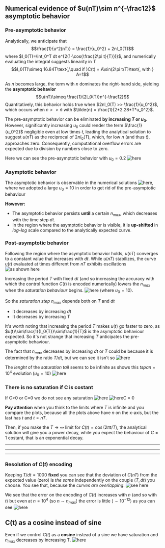 ## Numerical evidence of $u(nT)\sim n^{-\frac12}$ asymptotic behavior

### Pre-asymptotic behavior
Analytically, we anticipate that 
$$\frac{1}{u^2(nT)} = \frac{1}{u_0^2} + 2nI_0(T)$$
where $I_0(T)=\int_0^T dt e^{2(1-\cos{\frac{2\pi t}{T}})}$, and numerically evaluating the integral suggests linearity in $T$ 
$$I_0(T)\simeq 16.84T\text{,\quad if }C(t) = A\sin(2\pi t/T)\text{, with } A=1$$

As $n$ becomes large, the term with $n$ dominates the right-hand side, yielding the **asymptotic behavior**
$$u(nT)\simeq \frac{1}{2I_0(T)}n^{-\frac12}$$
Quantitatively, this behavior holds true when $2nI_0(T) >> \frac{1}{u_0^2}$, which occurs when $n>>\tilde{n}$ with $`\tilde{n} = \frac{1}{2*2.28*T*u_0^2}`$.

The pre-asymptotic behavior can be eliminated **by increasing $T$ or $u_0$**. However, significantly increasing $u_0$ could render the term $\frac{1}{u_0^2}$ negligible even at low times $t$, leading the analytical solution to suggest $u(nT)$ as the reciprocal of $2nI_0(T)$, which, for low $n$ (and thus $t$), approaches zero. Consequently, computational overflow errors are expected due to division by numbers close to zero.

Here we can see the pre-asymptotic behavior with $u_0 = 0.2$ ![here](../Plots/at%20long%20times%20becames%20constant%20sine%20u0=0.2.png?raw=true)

### Asymptotic behavior
The asymptotic behavior is observable in the numerical solutions ![here](../Plots/at%20long%20times%20becames%20constant%20sine%20u0=10%20with%20analytical.png?raw=true), where we adopted a large $u_0=10$ in order to get rid of the pre-asymptotic behaviour

**However:**
- The asymptotic behavior persists **until** a certain $n_{max}$, which decreases with the time step $dt$.
- In the region where the asymptotic behavior is visible, it is **up-shifted** in _log-log_ scale compared to the analytically expected curve.

### Post-asymptotic behavior
Following the region where the asymptotic behavior holds, $u(nT)$ converges to a constant value that increases with $dt$.
While $u(nT)$ stabilizes, the curve $u(t)$ evaluated at times different from $nT$ exhibits oscillations ![as shown here](../Plots/long%20time%20oscillation%20when%20u(nT)%20is%20constant.png?raw=true)

Increasing the period $T$ with fixed $dt$ (and so increasing the accuracy with which the control function $C(t)$ is encoded numerically) lowers the $n_{max}$ when the _saturation behaviour_ begins. ![here](../Plots/varying%20T%20fixed%20dt.png?raw=true) (where $u_0=10$).

So the _saturation step_ $n_{max}$ depends both on $T$ and $dt$
- It decreases by increasing $dt$
- It decreases by increasing $T$

It's worth noting that increasing the period $T$ makes $u(t)$ go faster to zero, as $u(t)\sim\frac{1}{I_0{T}}\sim\frac{1}{T}$ is the asymptotic behaviour expected.
So it's not strange that increasing $T$ anticipates the pre-asymptotic behaviour.

The fact that $n_{max}$ decreases by increasing $dt$ or $T$ could be because it is determined by the ratio $T/dt$, but we can see it isn't so
![here](../Plots/saturation%20step%20is%20not%20only%20T%20over%20dt.png?raw=true)

The _lenght_ of the _saturation tail_ seems to be infinite as shows this $tspan = 10^4$ evolution ($u_0 = 10$)
![here](../Plots/long%20tail.png?raw=true)


### There is no saturation if C is costant
If C>0 or C=0 we do not see any saturation
![here](../Plots/u(t)%20if%20C%20is%20cost%20decays%20without%20saturating.png?raw=true)
![hereC = 0](../Plots/u(t)%20if%20C%20=%200%20cost%20decays%20without%20saturating.png?raw=true)

**Pay attention** when you think to the limits where $T$ is infinite and you compare the plots, because all the plots above have $n$ on the x-axis, but the last has $t$ and $t = nT$.

Then, if you make the $T\rightarrow \infty$ limit for $C(t)=\cos(2\pi t/T)$, the analytical solution will give you a power decay, while you expect the behaviour of $C=1$ costant, that is an exponential decay.

-----------------------------
---------------------------
-----------------------------


### Resolution of $C(t)$ encoding
Keeping $T/dt = 1000$ **fixed** you can see that the deviation of $C(nT)$ from the expected value (zero) is _the same_ independently on the couple ($T, dt$) you choose.
You see that, because the _curves are overlapping_.
![see here](../Plots/C(t)%20resolution%20is%20T%20over%20dt.png?raw=true)

We see that the error on the encoding of $C(t)$ increases with $n$ (and so with $t$) but even at $n=10^4$ (so $n\sim n_{max}$) the error is little ($\sim 10^{-12}$) as you can see 
![here](../Plots/error%20on%20C(nT)%20is%20low.png?raw=true)

## C(t) as a cosine instead of sine
Even if we control $C(t)$ as a **cosine** instead of a sine we have saturation and $n_{max}$ decreases by increasing T.
![here](../Plots/cosine%20changing%20T.png?raw=true)